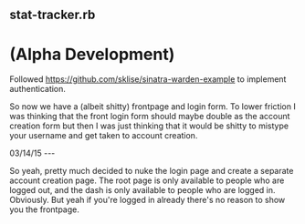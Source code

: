 stat-tracker.rb
-----------------

(Alpha Development)
====================

Followed https://github.com/sklise/sinatra-warden-example to implement authentication.

So now we have a (albeit shitty) frontpage and login form. To lower friction I was thinking that the front login form should maybe double as the account creation form but then I was just thinking that it would be shitty to mistype your username and get taken to account creation.

03/14/15 ---

So yeah, pretty much decided to nuke the login page and create a separate account creation page. The root page is only available to people who are logged out, and the dash is only available to people who are logged in. Obviously. But yeah if you're logged in already there's no reason to show you the frontpage.
